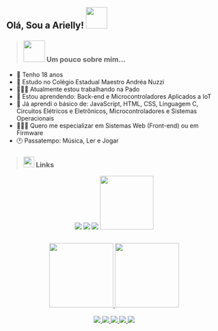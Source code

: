 <h2> Olá, Sou a Arielly! <img src="https://i.picasion.com/pic91/c054d44d5a998705a37d22af9fbb0022.gif" width="50"></h2>

> <h3><img src="https://media.tenor.com/images/ca04fa4a620d53abb7913a936b5346e7/tenor.gif" width="50"> Um pouco sobre mim...</h3> 

- 🦋 Tenho 18 anos
- 📓 Estudo no Colégio Estadual Maestro Andréa Nuzzi
- 👩🏻‍💼 Atualmente estou trabalhando na Pado
- 🌱 Estou aprendendo: Back-end e Microcontroladores Aplicados a IoT
- 🦉 Já aprendi o básico de: JavaScript, HTML, CSS, Linguagem C, Circuitos Elétricos e Eletrônicos, Microcontroladores e Sistemas Operacionais
- 👩🏻‍💻 Quero me especializar em Sistemas Web (Front-end) ou em Firmware
- 🕐 Passatempo: Música, Ler e Jogar

> <h3><img src="https://media0.giphy.com/media/rtRflhLVzbNWU/giphy.gif" width="25"> Links</h3>

<div align="center">
  <a href="https://www.instagram.com/arydalex/"><img src="https://img.shields.io/badge/Instagram-9400D3?style=for-the-badge&logo=instagram&logoColor=white"></a>
  <a><img src="https://img.shields.io/badge/arielly.dalexandre.2004@gmail.com-D14836?style=for-the-badge&logo=gmail&logoColor=white"></a>
  <a href="https://www.linkedin.com/in/arielly-d-alexandre-b5a3aa1a6/"><img src="https://img.shields.io/badge/LinkedIn-0077B5?style=for-the-badge&logo=linkedin&logoColor=white"></a>
  <a href="https://github.com/AryDalex"><img src="https://img.shields.io/github/followers/AryDalex?label=follow&style=social" width="125em"></a>
</div>

<h2></h2>

<div align="center">
  <a href="https://github.com/arydalex">
  <img height="150em" src="https://github-readme-stats.vercel.app/api?username=AryDalex&show_icons=true&theme=dracula&include_all_commits=true&count_private=true"/>
  <img height="150em" src="https://github-readme-stats.vercel.app/api/top-langs/?username=AryDalex&layout=compact&langs_count=7&theme=dracula"/>
</div><br>
  
<div align="center">
  <img src="https://img.shields.io/badge/JavaScript-323330?style=for-the-badge&logo=javascript&logoColor=F7DF1E">
  <img src="https://img.shields.io/badge/Node.js-43853D?style=for-the-badge&logo=node.js&logoColor=white">
  <img src="https://img.shields.io/badge/HTML5-E34F26?style=for-the-badge&logo=html5&logoColor=white">
  <img src="https://img.shields.io/badge/CSS3-1572B6?style=for-the-badge&logo=css3&logoColor=white">
  <img src="https://img.shields.io/badge/C-00599C?style=for-the-badge&logo=c&logoColor=white">
</div>
  
<!--
Fontes:
  https://github.com/rafaballerini/PerfilGithub
  https://www.youtube.com/watch?v=TsaLQAetPLU
  https://picasion.com/
-->
